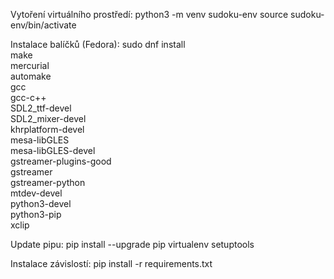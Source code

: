 Vytoření virtuálního prostředí:
python3 -m venv sudoku-env
source sudoku-env/bin/activate

Instalace balíčků (Fedora):
sudo dnf install \
    make \
    mercurial \
    automake \
    gcc \
    gcc-c++ \
    SDL2_ttf-devel \
    SDL2_mixer-devel \
    khrplatform-devel \
    mesa-libGLES \
    mesa-libGLES-devel \
    gstreamer-plugins-good \
    gstreamer \
    gstreamer-python \
    mtdev-devel \
    python3-devel \
    python3-pip \
    xclip

Update pipu:
pip install --upgrade pip virtualenv setuptools

Instalace závislostí:
pip install -r requirements.txt
